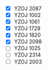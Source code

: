 - [x] YZOJ 2087
- [x] YZOJ 1002
- [x] YZOJ 1061
- [x] YZOJ 1728
- [x] YZOJ 1820
- [x] YZOJ 2098
- [ ] YZOJ 1025
- [ ] YZOJ 2314
- [ ] YZOJ 2003